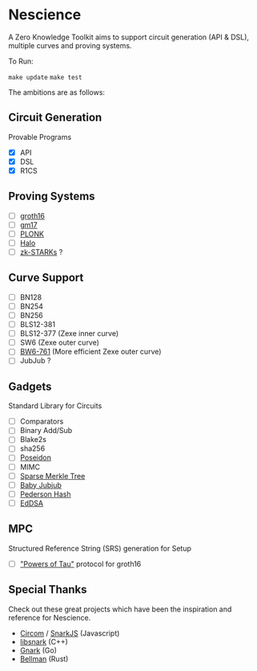 # Nescience

A Zero Knowledge Toolkit aims to support circuit generation (API & DSL), multiple curves and proving systems.

To Run:

`make update`
`make test`

The ambitions are as follows:

## Circuit Generation
Provable Programs
- [x] API
- [x] DSL
- [x] R1CS

## Proving Systems
- [ ] [groth16](https://eprint.iacr.org/2016/260.pdf)
- [ ] [gm17](https://eprint.iacr.org/2017/540.pdf)
- [ ] [PLONK](https://eprint.iacr.org/2019/953.pdf)
- [ ] [Halo](https://eprint.iacr.org/2019/1021.pdf)
- [ ] [zk-STARKs](https://eprint.iacr.org/2018/046) ? 

## Curve Support
- [ ] BN128
- [ ] BN254
- [ ] BN256
- [ ] BLS12-381
- [ ] BLS12-377 (Zexe inner curve)
- [ ] SW6 (Zexe outer curve)
- [ ] [BW6-761](https://eprint.iacr.org/2020/351.pdf) (More efficient Zexe outer curve)
- [ ] JubJub ?

## Gadgets
Standard Library for Circuits
- [ ] Comparators
- [ ] Binary Add/Sub
- [ ] Blake2s
- [ ] sha256
- [ ] [Poseidon](https://eprint.iacr.org/2019/458.pdf)
- [ ] MIMC
- [ ] [Sparse Merkle Tree](https://docs.iden3.io/publications/pdfs/Merkle-Tree.pdf)
- [ ] [Baby Jubjub](https://iden3-docs.readthedocs.io/en/latest/_downloads/33717d75ab84e11313cc0d8a090b636f/Baby-Jubjub.pdf)
- [ ] [Pederson Hash](https://docs.iden3.io/publications/pdfs/Pedersen-Hash.pdf)
- [ ] [EdDSA](https://github.com/iden3/iden3-docs/blob/master/source/iden3_repos/research/publications/zkproof-standards-workshop-2/ed-dsa/ed-dsa.rst)

## MPC
Structured Reference String (SRS) generation for Setup
- [ ] ["Powers of Tau"](https://eprint.iacr.org/2017/1050) protocol for groth16

## Special Thanks

Check out these great projects which have been the inspiration and reference for Nescience.

- [Circom](https://github.com/iden3/circom) / [SnarkJS](https://github.com/iden3/snarkjs) (Javascript)
- [libsnark](https://github.com/scipr-lab/libsnark) (C++)
- [Gnark](https://github.com/ConsenSys/gnark) (Go)
- [Bellman](https://github.com/zkcrypto/bellman/) (Rust)
